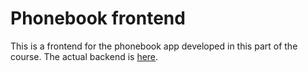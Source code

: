 # Phonebook frontend
This is a frontend for the phonebook app developed in this part of the course. The actual backend is [here](https://github.com/jtimonen/full-stack-open-part3).

